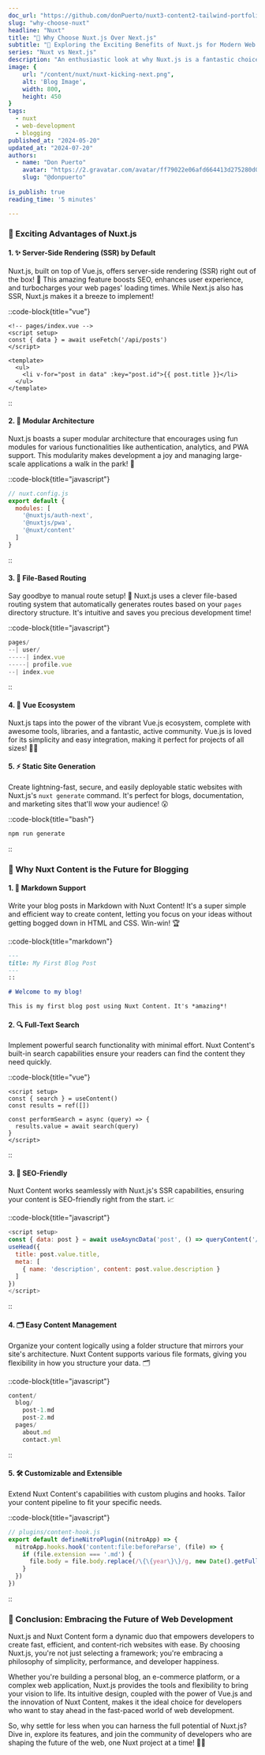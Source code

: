 ```yaml
---
doc_url: "https://github.com/donPuerto/nuxt3-content2-tailwind-portfolio/blob/master/content/blog/2.nuxt/1.nuxt.md"
slug: "why-choose-nuxt"
headline: "Nuxt"
title: "🚀 Why Choose Nuxt.js Over Next.js"
subtitle: "🌟 Exploring the Exciting Benefits of Nuxt.js for Modern Web Development"
series: "Nuxt vs Next.js"
description: "An enthusiastic look at why Nuxt.js is a fantastic choice for developers over Next.js, especially for blogging with Nuxt Content!"
image: {
    url: "/content/nuxt/nuxt-kicking-next.png",
    alt: 'Blog Image',
    width: 800,
    height: 450
}
tags:
  - nuxt
  - web-development
  - blogging
published_at: "2024-05-20"
updated_at: "2024-07-20"
authors:
  - name: "Don Puerto"
    avatar: "https://2.gravatar.com/avatar/ff79022e06afd664413d275280d046ff5b907812e21a1f7be9b79b3b77ec79a2?size=256"
    slug: "@donpuerto"
  
is_publish: true
reading_time: '5 minutes'

---
```



### 🌈 Exciting Advantages of Nuxt.js

#### 1. **✨ Server-Side Rendering (SSR) by Default**

Nuxt.js, built on top of Vue.js, offers server-side rendering (SSR) right out of the box! 🎁 This amazing feature boosts SEO, enhances user experience, and turbocharges your web pages' loading times. While Next.js also has SSR, Nuxt.js makes it a breeze to implement!

::code-block{title="vue"}
```vue
<!-- pages/index.vue -->
<script setup>
const { data } = await useFetch('/api/posts')
</script>

<template>
  <ul>
    <li v-for="post in data" :key="post.id">{{ post.title }}</li>
  </ul>
</template>
```
::

#### 2. **🧩 Modular Architecture**

Nuxt.js boasts a super modular architecture that encourages using fun modules for various functionalities like authentication, analytics, and PWA support. This modularity makes development a joy and managing large-scale applications a walk in the park! 🌳


::code-block{title="javascript"}
```js
// nuxt.config.js
export default {
  modules: [
    '@nuxtjs/auth-next',
    '@nuxtjs/pwa',
    '@nuxt/content'
  ]
}
```
::

#### 3. **📁 File-Based Routing**

Say goodbye to manual route setup! 👋 Nuxt.js uses a clever file-based routing system that automatically generates routes based on your `pages` directory structure. It's intuitive and saves you precious development time!

::code-block{title="javascript"}
```js
pages/
--| user/
-----| index.vue
-----| profile.vue
--| index.vue
```
::

#### 4. **💚 Vue Ecosystem**

Nuxt.js taps into the power of the vibrant Vue.js ecosystem, complete with awesome tools, libraries, and a fantastic, active community. Vue.js is loved for its simplicity and easy integration, making it perfect for projects of all sizes! 🐣🦅



#### 5. **⚡ Static Site Generation**

Create lightning-fast, secure, and easily deployable static websites with Nuxt.js's `nuxt generate` command. It's perfect for blogs, documentation, and marketing sites that'll wow your audience! 😮

::code-block{title="bash"}
```bash
npm run generate
```
::

### 🚀 Why Nuxt Content is the Future for Blogging

#### 1. **📝 Markdown Support**

Write your blog posts in Markdown with Nuxt Content! It's a super simple and efficient way to create content, letting you focus on your ideas without getting bogged down in HTML and CSS. Win-win! 🏆

::code-block{title="markdown"}
```markdown
---
title: My First Blog Post
---
::

# Welcome to my blog!

This is my first blog post using Nuxt Content. It's *amazing*!
```

#### 2. **🔍 Full-Text Search**

Implement powerful search functionality with minimal effort. Nuxt Content's built-in search capabilities ensure your readers can find the content they need quickly.

::code-block{title="vue"}
```vue
<script setup>
const { search } = useContent()
const results = ref([])

const performSearch = async (query) => {
  results.value = await search(query)
}
</script>
```
::

#### 3. **🏅 SEO-Friendly**

Nuxt Content works seamlessly with Nuxt.js's SSR capabilities, ensuring your content is SEO-friendly right from the start. 📈

::code-block{title="javascript"}
```js
<script setup>
const { data: post } = await useAsyncData('post', () => queryContent('/blog/my-post').findOne())
useHead({
  title: post.value.title,
  meta: [
    { name: 'description', content: post.value.description }
  ]
})
</script>
```
::

#### 4. **🗂️ Easy Content Management**

Organize your content logically using a folder structure that mirrors your site's architecture. Nuxt Content supports various file formats, giving you flexibility in how you structure your data. 🗂️

::code-block{title="javascript"}
```js
content/
  blog/
    post-1.md
    post-2.md
  pages/
    about.md
    contact.yml
```
::

#### 5. **🛠️ Customizable and Extensible**

Extend Nuxt Content's capabilities with custom plugins and hooks. Tailor your content pipeline to fit your specific needs.

::code-block{title="javascript"}
```js
// plugins/content-hook.js
export default defineNitroPlugin((nitroApp) => {
  nitroApp.hooks.hook('content:file:beforeParse', (file) => {
    if (file.extension === '.md') {
      file.body = file.body.replace(/\{\{year\}\}/g, new Date().getFullYear())
    }
  })
})
```
::

### 🎊 Conclusion: Embracing the Future of Web Development

Nuxt.js and Nuxt Content form a dynamic duo that empowers developers to create fast, efficient, and content-rich websites with ease. By choosing Nuxt.js, you're not just selecting a framework; you're embracing a philosophy of simplicity, performance, and developer happiness.

Whether you're building a personal blog, an e-commerce platform, or a complex web application, Nuxt.js provides the tools and flexibility to bring your vision to life. Its intuitive design, coupled with the power of Vue.js and the innovation of Nuxt Content, makes it the ideal choice for developers who want to stay ahead in the fast-paced world of web development.

So, why settle for less when you can harness the full potential of Nuxt.js? Dive in, explore its features, and join the community of developers who are shaping the future of the web, one Nuxt project at a time! 🚀🌟
